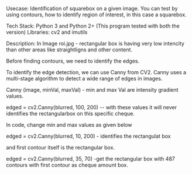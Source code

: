 Usecase: Identification of squarebox on a given image. You can test by using contours, how to identify region of interest, in this case a squarebox.

Tech Stack:  Python 3 and Python 2+ (This program tested with both the version)
Libraries: cv2 and imutils

Description: In Image roi.jpg - rectangular box is having very low intencity than other areas like straightligns and other content.

Before finding contours, we need to identify the edges. 

To identify the edge detection, we can use Canny from CV2. Canny uses a multi-stage algorithm to detect a wide range of edges in images.

Canny (image, minVal, maxVal) - min and max Val are intensity gradient values.

edged = cv2.Canny(blurred, 100, 200) --  with these values it will never identifies the rectangularbox on this specific cheque.

In code, change min and max values as given below  

edged = cv2.Canny(blurred, 10, 200)  - identifies the rectangulat box 

and first contour itself is the rectangular box.

edged = cv2.Canny(blurred, 35, 70) -get the rectangular box with 487 contours with first contour as cheque amount box.
